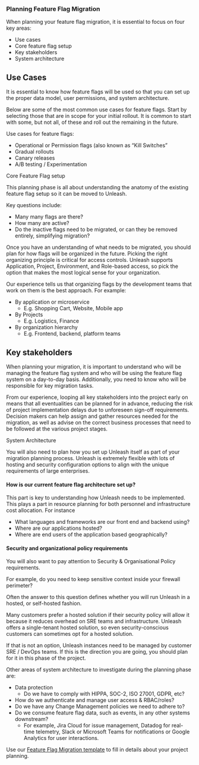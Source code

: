 ### Planning Feature Flag Migration

When planning your feature flag migration, it is essential to focus on four key areas:

* Use cases
* Core feature flag setup
* Key stakeholders
* System architecture

## Use Cases

It is essential to know how feature flags will be used so that you can set up the proper data model, user permissions, and system architecture.  

Below are some of the most common use cases for feature flags. Start by selecting those that are in scope for your initial rollout. It is common to start with some, but not all, of these and roll out the remaining in the future.

Use cases for feature flags:

* Operational or Permission flags (also known as “Kill Switches”
* Gradual rollouts
* Canary releases
* A/B testing / Experimentation

Core Feature Flag setup

This planning phase is all about understanding the anatomy of the existing feature flag setup so it can be moved to Unleash. 

Key questions include:

* Many many flags are there?
* How many are active? 
* Do the inactive flags need to be migrated, or can they be removed entirely, simplifying migration?

Once you have an understanding of what needs to be migrated, you should plan for how flags will be organized in the future.  Picking the right organizing principle is critical for access controls. Unleash supports Application, Project, Environment, and Role-based access, so pick the option that makes the most logical sense for your organization.

Our experience tells us that organizing flags by the development teams that work on them is the best approach.  For example: 

* By application or microservice
    * E.g. Shopping Cart, Website, Mobile app
* By Projects
    * E.g. Logistics, Finance
* By organization hierarchy
    * E.g. Frontend, backend, platform teams

## Key stakeholders

When planning your migration, it is important to understand who will be managing the feature flag system and who will be using the feature flag system on a day-to-day basis.  Additionally, you need to know who will be responsible for key migration tasks.

From our experience, looping all key stakeholders into the project early on means that all eventualities can be planned for in advance, reducing the risk of project implementation delays due to unforeseen sign-off requirements. Decision makers can help assign and gather resources needed for the migration, as well as advise on the correct business processes that need to be followed at the various project stages.

System Architecture

You will also need to plan how you set up Unleash itself as part of your migration planning process. Unleash is extremely flexible with lots of hosting and security configuration options to align with the unique requirements of large enterprises.


#### How is our current feature flag architecture set up?

This part is key to understanding how Unleash needs to be implemented. This plays a part in resource planning for both personnel and infrastructure cost allocation.  For instance

* What languages and frameworks are our front end and backend using?
* Where are our applications hosted?
* Where are end users of the application based geographically?

#### Security and organizational policy requirements

You will also want to pay attention to Security & Organisational Policy requirements.

For example, do you need to keep sensitive context inside your firewall perimeter? 

Often the answer to this question defines whether you will run Unleash in a hosted, or self-hosted fashion.

Many customers prefer a hosted solution if their security policy will allow it because it reduces overhead on SRE teams and infrastructure. Unleash offers a single-tenant hosted solution, so even security-conscious customers can sometimes opt for a hosted solution.

If that is not an option, Unleash instances need to be managed by customer SRE / DevOps teams. If this is the direction you are going, you should plan for it in this phase of the project.

Other areas of system architecture to investigate during the planning phase are:

* Data protection
    * Do we have to comply with HIPPA, SOC-2, ISO 27001, GDPR, etc?
* How do we authenticate and manage user access & RBAC/roles?
* Do we have any Change Management policies we need to adhere to?
* Do we consume feature flag data, such as events, in any other systems downstream? 
    * For example, Jira Cloud for issue management, Datadog for real-time telemetry, Slack or Microsoft Teams for notifications or Google Analytics for user interactions.

Use our [Feature Flag Migration template](https://docs.google.com/spreadsheets/d/1MKc95v7Tc-9tznWMDVSy2vvmVJTvOFLRVZpx1QrL-_U/edit#gid=996250264) to fill in details about your project planning.
